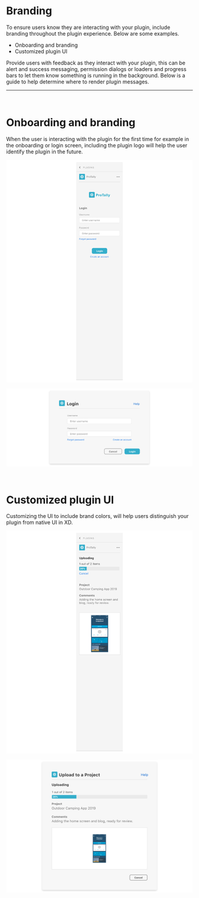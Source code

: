 # Branding

To ensure users know they are interacting with your plugin, include branding throughout the plugin experience. Below are some examples. 

- Onboarding and branding
- Customized plugin UI

Provide users with feedback as they interact with your plugin, this can be alert and success messaging, permission dialogs or loaders and progress bars to let them know something is running in the background. Below is a guide to help determine where to render plugin messages.

----------
 <br />

# Onboarding and branding

When the user is interacting with the plugin for the first time for example in the onboarding or login screen, including the plugin logo will help the user identify the plugin in the future. 

![Panel branding example](../ux_images/Branding_1.png)

![modal branding example](../ux_images/Branding_2.png)

 <br />

# Customized plugin UI

Customizing the UI to include brand colors, will help users distinguish your plugin from native UI in XD. 

![Panel customization example](../ux_images/Branding_3.png)

![Modal customization example](../ux_images/Branding_4.png)


